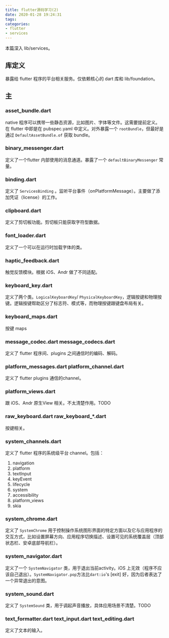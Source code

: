 ```yaml
---
title: flutter源码学习(2)
date: 2020-01-28 19:24:31
tags:
categories:
- flutter
- services
---
```


本篇深入 lib/services。

## 库定义
暴露给 flutter 程序的平台相关服务。仅依赖核心的 dart 库和 lib/foundation。

## 主
### asset_bundle.dart
native 程序可以携带一些静态资源，比如图片、字体等文件。这需要提前定义。在 flutter 中即是在 pubspec.yaml 中定义。对外暴露一个 `rootBundle`，但最好是通过 `DefaultAssetBundle.of` 获取 bundle。

### binary_messenger.dart
定义了一个flutter 内部使用的消息通道。暴露了一个 `defaultBinaryMessenger` 常量。

### binding.dart
定义了 `ServicesBinding` 。监听平台事件（onPlatformMessage）。主要做了添加凭证（license）的工作。
<!-- more -->
### clipboard.dart
定义了剪切板功能。剪切板只能获取字符型数据。

### font_loader.dart
定义了一个可以在运行时加载字体的类。

### haptic_feedback.dart
触觉反馈模块。根据 iOS、Andr 做了不同适配。

### keyboard_key.dart
定义了两个类。`LogicalKeyboardKey`/ `PhysicalKeyboardKey`，逻辑按键和物理按键。逻辑按键帮助区分了标志符、模式等，而物理按键跟键盘布局有关。

### keyboard_maps.dart
按键 maps

### message_codec.dart message_codecs.dart
定义了 flutter 程序间、plugins 之间通信时的编码、解码。

### platform_messages.dart platform_channel.dart
定义了 flutter plugins 通信的channel。

### platform_views.dart
跟 iOS、Andr 原生View 相关。不太清楚作用。TODO

### raw_keyboard.dart  raw_keyboard_*.dart
按键相关。

### system_channels.dart
定义了 flutter 程序的系统级平台 channel。包括：
1. navigation
2. platform
3. textInput
4. keyEvent
5. lifecycle
6. system
7. accessibility
8. platform_views
9. skia

### system_chrome.dart
定义了 `SystemChrome` 用于控制操作系统图形界面的特定方面以及它与应用程序的交互方式，比如设置屏幕方向、应用程序切换描述、设置可见的系统覆盖层（顶部状态栏、安卓底部导航栏）。

### system_navigator.dart
定义了一个 `SystemNavigator` 类，用于退出当前activity。iOS 上无效（程序不应该自己退出）。`SystemNavigator.pop`方法比`dart:io`'s [exit] 好，因为后者表达了一个异常退出的意图。

### system_sound.dart
定义了 `SystemSound` 类，用于调起声音播放，具体应用场景不清楚。TODO

### text_formatter.dart text_input.dart text_editing.dart
定义了文本的输入。







